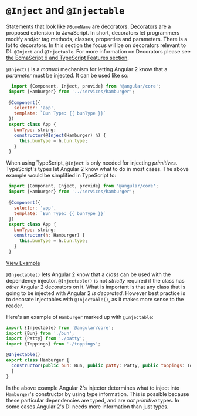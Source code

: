 # `@Inject` and `@Injectable`

Statements that look like `@SomeName` are decorators.  [Decorators][decorators] 
are a proposed extension to JavaScript.  In short, decorators let programmers 
modify and/or tag methods, classes, properties and parameters.  There is a lot
to decorators. In this section the focus will be on decorators relevant to DI:
`@Inject` and `@Injectable`.  For more information on Decorators
please see [the EcmaScript 6 and TypeScript Features section](../../features/README.md).

`@Inject()` is a _manual_ mechanism for letting Angular 2 know that a 
_parameter_ must be injected.  It can be used like so:
 
```js
  import {Component, Inject, provide} from '@angular/core';
 import {Hamburger} from '../services/hamburger';
 
 @Component({
   selector: 'app',
   template: `Bun Type: {{ bunType }}`
 })
 export class App {
   bunType: string;
   constructor(@Inject(Hamburger) h) {
     this.bunType = h.bun.type;
   }
 }

```
 
When using TypeScript, `@Inject` is only needed for injecting _primitives_.
TypeScript's types let Angular 2 know what to do in most cases.  The above
example would be simplified in TypeScript to:
 
```js
 import {Component, Inject, provide} from '@angular/core';
 import {Hamburger} from '../services/hamburger';
 
 @Component({
   selector: 'app',
   template: `Bun Type: {{ bunType }}`
 })
 export class App {
   bunType: string;
   constructor(h: Hamburger) {
     this.bunType = h.bun.type;
   }
 }

```
[View Example][plunkBurger1]


`@Injectable()` lets Angular 2 know that a _class_ can be used with the 
dependency injector.  `@Injectable()` is not _strictly_ required if the class 
has _other_ Angular 2 decorators on it.  What is important is that any class 
that is going to be injected with Angular 2 _is decorated_.  However best
practice is to decorate injectables with `@Injectable()`, as it makes more
sense to the reader.

Here's an example of `Hamburger` marked up with `@Injectable`:

```js
import {Injectable} from '@angular/core';
import {Bun} from './bun';
import {Patty} from './patty';
import {Toppings} from './toppings';

@Injectable()
export class Hamburger {
  constructor(public bun: Bun, public patty: Patty, public toppings: Toppings) {
  }
}
```

In the above example Angular 2's injector determines what to inject into
`Hamburger`'s constructor by using type information.  This is possible because
these particular dependencies are typed, and are _not primitive_ types.
In some cases Angular 2's DI needs more information than just types.


[decorators]: http://blog.wolksoftware.com/decorators-reflection-javascript-typescript "ES Decorators Explained"
[plunkBurger1]: https://plnkr.co/edit/Nl0Byirxj3RhbDVWCz3l "Hamburger DI Demo"
